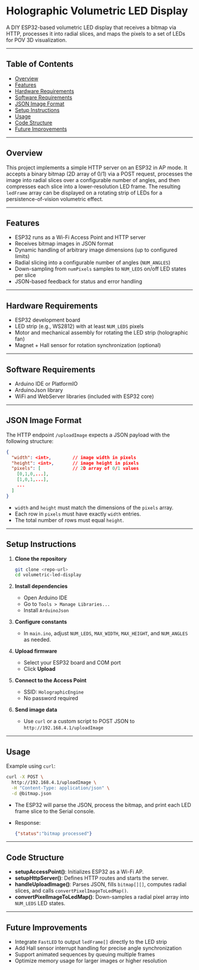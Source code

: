 # Holographic Volumetric LED Display

A DIY ESP32-based volumetric LED display that receives a bitmap via HTTP, processes it into radial slices, and maps the pixels to a set of LEDs for POV 3D visualization.

---

## Table of Contents

* [Overview](#overview)
* [Features](#features)
* [Hardware Requirements](#hardware-requirements)
* [Software Requirements](#software-requirements)
* [JSON Image Format](#json-image-format)
* [Setup Instructions](#setup-instructions)
* [Usage](#usage)
* [Code Structure](#code-structure)
* [Future Improvements](#future-improvements)

---

## Overview

This project implements a simple HTTP server on an ESP32 in AP mode. It accepts a binary bitmap (2D array of 0/1) via a POST request, processes the image into radial slices over a configurable number of angles, and then compresses each slice into a lower-resolution LED frame. The resulting `ledFrame` array can be displayed on a rotating strip of LEDs for a persistence-of-vision volumetric effect.

---

## Features

* ESP32 runs as a Wi-Fi Access Point and HTTP server
* Receives bitmap images in JSON format
* Dynamic handling of arbitrary image dimensions (up to configured limits)
* Radial slicing into a configurable number of angles (`NUM_ANGLES`)
* Down-sampling from `numPixels` samples to `NUM_LEDS` on/off LED states per slice
* JSON-based feedback for status and error handling

---

## Hardware Requirements

* ESP32 development board
* LED strip (e.g., WS2812) with at least `NUM_LEDS` pixels
* Motor and mechanical assembly for rotating the LED strip (holographic fan)
* Magnet + Hall sensor for rotation synchronization (optional)

---

## Software Requirements

* Arduino IDE or PlatformIO
* ArduinoJson library
* WiFi and WebServer libraries (included with ESP32 core)

---

## JSON Image Format

The HTTP endpoint `/uploadImage` expects a JSON payload with the following structure:

```json
{
  "width": <int>,        // image width in pixels
  "height": <int>,       // image height in pixels
  "pixels": [            // 2D array of 0/1 values
    [0,1,0,...],
    [1,0,1,...],
    ...
  ]
}
```

* `width` and `height` must match the dimensions of the `pixels` array.
* Each row in `pixels` must have exactly `width` entries.
* The total number of rows must equal `height`.

---

## Setup Instructions

1. **Clone the repository**

   ```bash
   git clone <repo-url>
   cd volumetric-led-display
   ```

2. **Install dependencies**

   * Open Arduino IDE
   * Go to `Tools > Manage Libraries...`
   * Install `ArduinoJson`

3. **Configure constants**

   * In `main.ino`, adjust `NUM_LEDS`, `MAX_WIDTH`, `MAX_HEIGHT`, and `NUM_ANGLES` as needed.

4. **Upload firmware**

   * Select your ESP32 board and COM port
   * Click **Upload**

5. **Connect to the Access Point**

   * SSID: `HolographicEngine`
   * No password required

6. **Send image data**

   * Use `curl` or a custom script to POST JSON to `http://192.168.4.1/uploadImage`

---

## Usage

Example using `curl`:

```bash
curl -X POST \
  http://192.168.4.1/uploadImage \
  -H "Content-Type: application/json" \
  -d @bitmap.json
```

* The ESP32 will parse the JSON, process the bitmap, and print each LED frame slice to the Serial console.
* Response:

  ```json
  {"status":"bitmap processed"}
  ```

---

## Code Structure

* **setupAccessPoint()**: Initializes ESP32 as a Wi-Fi AP.
* **setupHttpServer()**: Defines HTTP routes and starts the server.
* **handleUploadImage()**: Parses JSON, fills `bitmap[][]`, computes radial slices, and calls `convertPixelImageToLedMap()`.
* **convertPixelImageToLedMap()**: Down-samples a radial pixel array into `NUM_LEDS` LED states.

---

## Future Improvements

* Integrate `FastLED` to output `ledFrame[]` directly to the LED strip
* Add Hall sensor interrupt handling for precise angle synchronization
* Support animated sequences by queuing multiple frames
* Optimize memory usage for larger images or higher resolution
